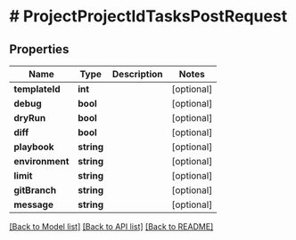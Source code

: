 # # ProjectProjectIdTasksPostRequest

## Properties

Name | Type | Description | Notes
------------ | ------------- | ------------- | -------------
**templateId** | **int** |  | [optional]
**debug** | **bool** |  | [optional]
**dryRun** | **bool** |  | [optional]
**diff** | **bool** |  | [optional]
**playbook** | **string** |  | [optional]
**environment** | **string** |  | [optional]
**limit** | **string** |  | [optional]
**gitBranch** | **string** |  | [optional]
**message** | **string** |  | [optional]

[[Back to Model list]](../../README.md#models) [[Back to API list]](../../README.md#endpoints) [[Back to README]](../../README.md)
